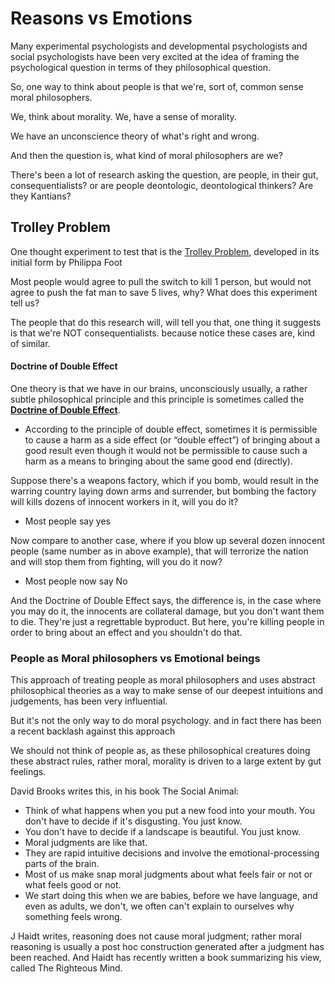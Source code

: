 # Reasons vs Emotions

Many experimental psychologists and developmental psychologists and social psychologists have been very excited at the idea of framing the psychological question in terms of they philosophical question.

So, one way to think about people is that we're, sort of, common sense moral philosophers.

We, think about morality. We, have a sense of morality.

We have an unconscience theory of what's right and wrong.

And then the question is, what kind of moral philosophers are we?

There's been a lot of research asking the question, are people, in their gut, consequentialists? or are people deontologic, deontological thinkers? Are they Kantians?

## Trolley Problem

One thought experiment to test that is the [Trolley Problem](https://neal.fun/absurd-trolley-problems/), developed in its initial form by Philippa Foot

Most people would agree to pull the switch to kill 1 person, but would not agree to push the fat man to save 5 lives, why? What does this experiment tell us?

The people that do this research will, will tell you that, one thing it suggests is that we're NOT consequentialists. because notice these cases are, kind of similar.

#### Doctrine of Double Effect 

One theory is that we have in our brains, unconsciously usually, a rather subtle philosophical principle and this principle is sometimes called the [**Doctrine of Double Effect**](https://plato.stanford.edu/entries/double-effect/).
- According to the principle of double effect, sometimes it is permissible to cause a harm as a side effect (or “double effect”) of bringing about a good result even though it would not be permissible to cause such a harm as a means to bringing about the same good end (directly).


Suppose there's a weapons factory, which if you bomb, would result in the warring country laying down arms and surrender, but bombing the factory will kills dozens of innocent workers in it, will you do it?
- Most people say yes

Now compare to another case, where if you blow up several dozen innocent people (same number as in above example), that will terrorize the nation and will stop them from fighting, will you do it now?
- Most people now say No

And the Doctrine of Double Effect says, the difference is, in the case where you may do it, the innocents are collateral damage, but you don't want them to die. They're just a regrettable byproduct. But here, you're killing people in order to bring about an effect and you shouldn't do that.

### People as Moral philosophers vs Emotional beings 

This approach of treating people as moral philosophers and uses abstract philosophical theories as a way to make sense of our deepest intuitions and judgements, has been very influential.

But it's not the only way to do moral psychology. and in fact there has been a recent backlash against this approach

We should not think of people as, as these philosophical creatures doing these abstract rules, rather moral, morality is driven to a large extent by gut feelings.

David Brooks writes this, in his book The Social Animal: 
- Think of what happens when you put a new food into your mouth. You don't have to decide if it's disgusting. You just know. 
- You don't have to decide if a landscape is beautiful. You just know.
- Moral judgments are like that.
- They are rapid intuitive decisions and involve the emotional-processing parts of the brain. 
- Most of us make snap moral judgments about what feels fair or not or what feels good or not.
- We start doing this when we are babies, before we have language, and even as adults, we don't, we often can't explain to ourselves why something feels wrong.

J Haidt writes, reasoning does not cause moral judgment; rather moral reasoning is usually a post hoc construction generated after a judgment has been reached. And Haidt has recently written a book summarizing his view, called The Righteous Mind.
